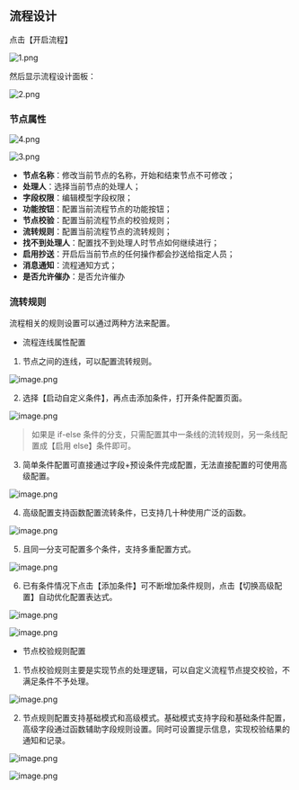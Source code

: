 ## 流程设计

点击【开启流程】

![1.png](../../../static/img/操作指南/页面设计/简易页面设计/页面流程设计/1_0d181ef.png)

然后显示流程设计面板：

![2.png](../../../static/img/操作指南/页面设计/简易页面设计/页面流程设计/2_3a0c67b.png)

### 节点属性

![4.png](../../../static/img/操作指南/页面设计/简易页面设计/页面流程设计/4_64d5079.png)

![3.png](../../../static/img/操作指南/页面设计/简易页面设计/页面流程设计/3_5255565.png)

- **节点名称**：修改当前节点的名称，开始和结束节点不可修改；
- **处理人**：选择当前节点的处理人；
- **字段权限**：编辑模型字段权限；
- **功能按钮**：配置当前流程节点的功能按钮；
- **节点校验**：配置当前流程节点的校验规则；
- **流转规则**：配置当前流程节点的流转规则；
- **找不到处理人**：配置找不到处理人时节点如何继续进行；
- **启用抄送**：开启后当前节点的任何操作都会抄送给指定人员；
- **消息通知**：流程通知方式；
- **是否允许催办**：是否允许催办

### 流转规则

流程相关的规则设置可以通过两种方法来配置。

- 流程连线属性配置

1. 节点之间的连线，可以配置流转规则。

![image.png](../../../static/img/操作指南/页面设计/简易页面设计/页面流程设计/image_d869411.png)

2. 选择【启动自定义条件】，再点击添加条件，打开条件配置页面。

![image.png](../../../static/img/操作指南/页面设计/简易页面设计/页面流程设计/image_cf826c2.png)

> 如果是 if-else 条件的分支，只需配置其中一条线的流转规则，另一条线配置成【启用 else】条件即可。

3. 简单条件配置可直接通过字段+预设条件完成配置，无法直接配置的可使用高级配置。

![image.png](../../../static/img/操作指南/页面设计/简易页面设计/页面流程设计/image_b601b62.png)

4. 高级配置支持函数配置流转条件，已支持几十种使用广泛的函数。

![image.png](../../../static/img/操作指南/页面设计/简易页面设计/页面流程设计/image_b13a101.png)

5. 且同一分支可配置多个条件，支持多重配置方式。

![image.png](../../../static/img/操作指南/页面设计/简易页面设计/页面流程设计/image_a5d5087.png)

6. 已有条件情况下点击【添加条件】可不断增加条件规则，点击【切换高级配置】自动优化配置表达式。

![image.png](../../../static/img/操作指南/页面设计/简易页面设计/页面流程设计/image_f17f9f2.png)

![image.png](../../../static/img/操作指南/页面设计/简易页面设计/页面流程设计/image_5ca531b.png)

- 节点校验规则配置

1. 节点校验规则主要是实现节点的处理逻辑，可以自定义流程节点提交校验，不满足条件不予处理。

![image.png](../../../static/img/操作指南/页面设计/简易页面设计/页面流程设计/image_069b8fa.png)

2. 节点规则配置支持基础模式和高级模式。基础模式支持字段和基础条件配置，高级字段通过函数辅助字段规则设置。同时可设置提示信息，实现校验结果的通知和记录。

![image.png](../../../static/img/操作指南/页面设计/简易页面设计/页面流程设计/image_e27805e.png)

![image.png](../../../static/img/操作指南/页面设计/简易页面设计/页面流程设计/image_a197d35.png)
